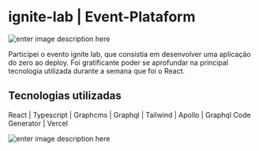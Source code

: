 # ignite-lab | Event-Plataform

![enter image description here](https://github.com/FalconiN/ignite-lab/blob/master/src/assets/ignite-lab.png)

Participei o evento ignite lab, que consistia em desenvolver uma aplicação do zero ao deploy. Foi gratificante poder se aprofundar na principal tecnologia utilizada durante a semana que foi o React.

## Tecnologias utilizadas


React | Typescript | Graphcms | Graphql | Tailwind | Apollo | Graphql Code Generator | Vercel

![enter image description here](https://github.com/FalconiN/ignite-lab/blob/master/src/assets/event-plataform.png)
